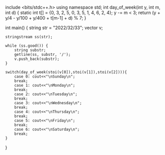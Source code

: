 include <bits/stdc++.h>
using namespace std;
int day_of_week(int y, int m, int d)
{
  static int t[] = {0, 3, 2, 5, 0, 3, 5, 1, 4, 6, 2, 4};
  y -= m < 3;
  return (y + y/4 - y/100 + y/400 + t[m-1] + d) % 7;
}

int main()
{
	string str = "2022/32/33";
	vector<string> v;

	stringstream ss(str);

	while (ss.good()) {
		string substr;
		getline(ss, substr, '/');
		v.push_back(substr);
	}

    switch(day_of_week(stoi(v[0]),stoi(v[1]),stoi(v[2]))){
        case 0: cout<<"\nSunday\n";
        break;
        case 1: cout<<"\nMonday\n";
        break;
        case 2: cout<<"\nTuesday\n";
        break;
        case 3: cout<<"\nWednesday\n";
        break;
        case 4: cout<<"\nThursday\n";
        break;
        case 5: cout<<"\nFriday\n";
        break;
        case 6: cout<<"\nSaturday\n";
        break;
    }
}
